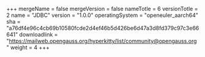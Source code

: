 +++
mergeName = false
mergeVersion = false
nameTotle = 6
versionTotle = 2
name = "JDBC"
version = "1.0.0"
operatingSystem = "openeuler_aarch64"
sha = "a76df4e96c4cb69b10580fcde2d4ef46b5d426be6d47a3d8fd379c97c3e66641"
downloadlink = "https://mailweb.opengauss.org/hyperkitty/list/community@opengauss.org"
weight =  4
+++
